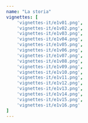 ```yaml
---
name: "La storia"
vignettes: [
    'vignettes-it/e1v01.png',
    'vignettes-it/e1v02.png',
    'vignettes-it/e1v03.png',
    'vignettes-it/e1v04.png',
    'vignettes-it/e1v05.png',
    'vignettes-it/e1v06.png',
    'vignettes-it/e1v07.png',
    'vignettes-it/e1v08.png',
    'vignettes-it/e1v09.png',
    'vignettes-it/e1v10.png',
    'vignettes-it/e1v11.png',
    'vignettes-it/e1v12.png',
    'vignettes-it/e1v13.png',
    'vignettes-it/e1v14.png',
    'vignettes-it/e1v15.png',
    'vignettes-it/e1v16.png'
]
---
```

